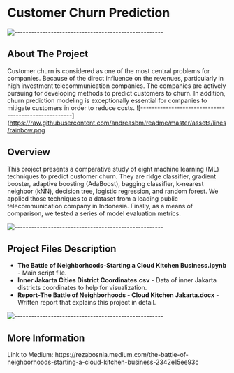 # Customer Churn Prediction
![-----------------------------------------------------](https://raw.githubusercontent.com/andreasbm/readme/master/assets/lines/rainbow.png)

<!-- ABOUT THE PROJECT -->
<h2 id="about-the-project"> About The Project</h2>

Customer churn is considered as one of the most central problems for companies. Because of the direct influence on the revenues, particularly in high investment telecommunication companies. The companies are actively pursuing for developing methods to predict customers to churn. In addition, churn prediction modeling is exceptionally essential for companies to mitigate customers in order to reduce costs. 
![-----------------------------------------------------](https://raw.githubusercontent.com/andreasbm/readme/master/assets/lines/rainbow.png

<h2 id="about-the-project"> Overview</h2>
This project presents a comparative study of eight machine learning (ML) techniques to predict customer churn. They are ridge classifier, gradient booster, adaptive boosting (AdaBoost), bagging classifier, k-nearest neighbor (kNN), decision tree, logistic regression, and random forest. We applied those techniques to a dataset from a leading public telecommunication company in Indonesia. Finally, as a means of comparison, we tested a series of model evaluation metrics.

![-----------------------------------------------------](https://raw.githubusercontent.com/andreasbm/readme/master/assets/lines/rainbow.png)
<h2 id="Project Files Description"> Project Files Description</h2>

<ul>
  <li><b>The Battle of Neighborhoods-Starting a Cloud Kitchen Business.ipynb</b> - Main script file.</li>
  <li><b>Inner Jakarta Cities District Coordinates.csv</b> - Data of inner Jakarta districts coordinates to help for visualization.</li>
  <li><b>Report-The Battle of Neighborhoods - Cloud Kitchen Jakarta.docx</b> - Written report that explains this project in detail.</li>   
</ul>

![-----------------------------------------------------](https://raw.githubusercontent.com/andreasbm/readme/master/assets/lines/rainbow.png)

<h2 id="More Information"> More Information</h2>
Link to Medium: https://rezabosnia.medium.com/the-battle-of-neighborhoods-starting-a-cloud-kitchen-business-2342e15ee93c
